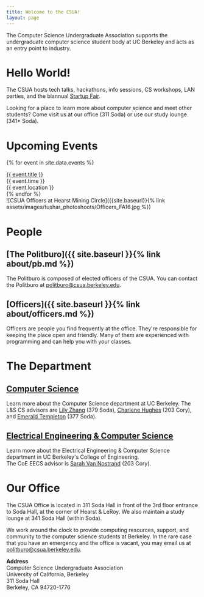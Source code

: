 ```yaml
---
title: Welcome to the CSUA!
layout: page
---
```


<div markdown="1" class="block" id="texttitle">

The Computer Science Undergraduate Association supports the undergraduate
computer science student body at UC Berkeley and acts as an entry point
to industry.

</div>

<div class="row">

<div markdown="1" class="block">

# Hello World!

The CSUA hosts tech talks, hackathons, info sessions, CS workshops, LAN parties, and the biannual [Startup Fair](http://ucbstartupfair.com/).

Looking for a place to learn more about computer science and meet other
students? Come visit us at our office (311 Soda) or use our study
lounge (341\* Soda).

</div>

<div markdown="1" class="block" id="upcoming-events">

# Upcoming Events

{% for event in site.data.events %}
<div class="event">
<div class="event-title">
<a href="{{ event.link }}">
{{ event.title }}
</a>
</div>
<div class="event-time">{{ event.time }}</div>
<div class="event-location">{{ event.location }}</div>
</div>
{% endfor %}

</div>

</div>

<div class="row">

<div markdown="1" class="block" id="officer-image">
![CSUA Officers at Hearst Mining Circle]({{site.baseurl}}{% link assets/images/tushar_photoshoots/Officers_FA16.jpg %})
</div>

<div markdown="1" class="block">

# People

## [The Politburo]({{ site.baseurl }}{% link about/pb.md %})

The Politburo is composed of elected officers of the CSUA. You can
contact the Politburo at politburo@csua.berkeley.edu.

## [Officers]({{ site.baseurl }}{% link about/officers.md %})

Officers are people you find frequently at the office. They're responsible
for keeping the place open and friendly. Many of them are experienced
with programming and can help you with your classes.

</div>

</div>

<div class="row">

<div markdown="1" class="block">

# The Department

## [Computer Science](http://www.cs.berkeley.edu/)

Learn more about the Computer Science department at UC Berkeley.  The L&S CS
advisors are [Lily Zhang][lily] (379 Soda), [Charlene Hughes][charlene] (203
Cory), and [Emerald Templeton][emerald] (377 Soda).

[lily]: https://lilyzhang.youcanbook.me/ 
[charlene]: https://cdhughes.youcanbook.me/
[emerald]: https://emeraldtempleton.youcanbook.me/

## [Electrical Engineering & Computer Science](http://www.eecs.berkeley.edu/)

Learn more about the Electrical Engineering & Computer Science department in UC
Berkeley's College of Engineering.  
The CoE EECS advisor is [Sarah Van Nostrand][sarah] (203 Cory).

[sarah]: http://www.eecs.berkeley.edu/Students/Staff/vannostrand.shtml

</div>

<div markdown="1" class="block">

# Our Office

The CSUA Office is located in 311 Soda Hall in front of the 3rd floor entrance
to Soda Hall, at the corner of Hearst & LeRoy.  We also maintain a study lounge
at 341 Soda Hall (within Soda).

We work around the clock to provide computing resources, support, and
community to the computer science students at Berkeley.
In the rare case that you have an emergency and the office is vacant, you
may email us at politburo@csua.berkeley.edu.

<div markdown="1" id="office-address" class="text">

**Address**  
Computer Science Undergraduate Association  
University of California, Berkeley  
311 Soda Hall  
Berkeley, CA 94720-1776

</div>

</div>

</div>
